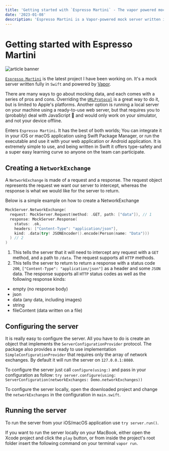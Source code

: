 ```yaml
---
title: 'Getting started with `Espresso Martini` - The vapor powered mock server.'
date: '2023-01-08'
description: 'Espresso Martini is a Vapor-powered mock server written in Swift for your iOS and macOS applications.'
---
```


# Getting started with Espresso Martini

![article banner](/images/articles/espresso-martini/banner.png "banner")

[`Espresso Martini`](https://github.com/TheInkedEngineer/Espresso-Martini) is the latest project I have been working on. It's a mock server written fully in `Swift` and powered by [Vapor](https://vapor.codes/).

There are many ways to go about mocking data, and each comes with a series of pros and cons. Overriding the [`URLProtocol`](../insights/mocking-requests-using-url-protocol/) is a great way to do it, but is limited to Apple's platforms. Another option is running a local server on your machine using a ready-to-use web server, but that requires you to (probably) deal with JavaScript 🫣 and would only work on your simulator, and not your device offline.

Enters `Espresso Martini`. It has the best of both worlds; You can integrate it in your iOS or macOS application using Swift Package Manager, or run the executable and use it with your web application or Android application. It is extremely simple to use, and being written in Swift it offers type-safety and a super easy learning curve so anyone on the team can participate.

## Creating a `NetworkExchange`

A `NetworkExchange` is made of a request and a response. The request object represents the request we want our server to intercept, whereas the response is what we would like for the server to return.

Below is a simple example on how to create a NetworkExchange

```swift
MockServer.NetworkExchange(
  request: MockServer.Request(method: .GET, path: ["data"]), // 1
  response: MockServer.Response(
    status: .ok,
    headers: ["Content-Type": "application/json"],
    kind: .data(try! JSONEncoder().encode(Person(name: "Data")))
  ) // 2
)
```

1. This tells the server that it will need to intercept any request with a `GET` method, and a path to `/data`. The request supports all `HTTP` methods.
2. This tells the server to return to return a response with a status code `200`, `["Content-Type": "application/json"]` as a header and some `JSON` data. The response supports all `HTTP` status codes as well as the following response kinds:
- empty (no response body)
- json
- data (any data, including images)
- string
- fileContent (data written on a file)

## Configuring the server

It is really easy to configure the server. All you have to do is create an object that implements the `ServerConfigurationProvider` protocol. The package also provides a ready to use implementation `SimpleConfigurationProvider` that requires only the array of network exchanges. By default it will run the server on `127.0.0.1:8080`.

To configure the server just call `configure(using:)` and pass in your configuration as follow: `try server.configure(using: ServerConfiguration(networkExchanges: Demo.networkExchanges))`

To configure the server locally, open the downloaded project and change the `networkExchanges` in the configuration in `main.swift`.

## Running the server

To run the server from your iOS/macOS application use `try server.run()`.

If you want to run the server locally on your MacBook, either open the Xcode project and click the `play` button, or from inside the project's root folder insert the following command on your terminal `vapor run`.
